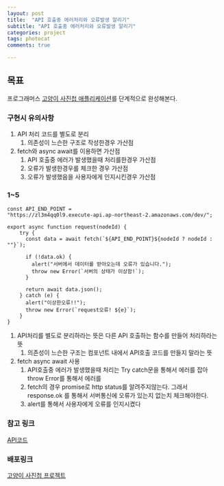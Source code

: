 ```yaml
---
layout: post
title:  "API 호출중 에러처리와 오류발생 알리기"
subtitle: "API 호출중 에러처리와 오류발생 알리기"
categories: project
tags: photocat
comments: true

---
```

## 목표

프로그래머스 [고양이 사진첩 애플리케이션](https://programmers.co.kr/skill_check_assignments/100)를 단계적으로 완성해본다.

### 구현시 유의사항

1. API 처리 코드를 별도로 분리
   1. 의존성이 느슨한 구조로 작성한경우 가산점
2. fetch와 async await를 이용하면 가산점
   1. API 호출중 에러가 발생했을때 처리를한경우 가산점
   2. 오류가 발생한경우를 체크한 경우 가산점
   3. 오류가 발생했음을 사용자에게 인지시킨경우 가산점

### 1~5

```
const API_END_POINT =
"https://zl3m4qq0l9.execute-api.ap-northeast-2.amazonaws.com/dev/";

export async function request(nodeId) {
    try {
      const data = await fetch(`${API_END_POINT}${nodeId ? nodeId : ""}`);
  
      if (!data.ok) {
        alert("서버에서 데이터를 받아오는데 오류가 있습니다.");
        throw new Error(`서버의 상태가 이상함!`);
      }
  
      return await data.json();
    } catch (e) {
      alert("이상한오류!!");
      throw new Error(`request오류! ${e}`);
    }
}
```

1. API처리를 별도로 분리하라는 뜻은 다른 API 호출하는 함수를 만들어 처리하라는 뜻
   1. 의존성이 느슨한 구조는 컴포넌트 내에서 API호출 코드를 만들지 말라는 뜻
2. fetch async await 사용
   1. API호출중 에러가 발생했을때 처리는 Try catch문을 통해서 에러를 잡아 throw Error를 통해서 에러를 
   2. fetch의 경우 promise로 http status를 알려주지않는다. 그래서 response.ok 를 통해서 서버통신에 오류가 있는지 없는치 체크해야한다.
   3. alert를 통해서 사용자에게 오류를 인지시켰다


### 참고 링크
[API코드](https://github.com/erurang/practice_cat_app/blob/97b8d113d446550c0241d67d4b606483707b889d/src/api.js)

### 배포링크
[고양이 사진첩 프로젝트](https://erurang.github.io/practice_cat_app/)